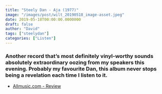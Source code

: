 ```yaml
---
title: "Steely Dan - Aja (1977)"
image: "/images/post/wilt_20190518_image-asset.jpeg"
date: 2019-05-18T00:00:00.0000000
draft: false
author: "David"
tags: ["steelydan"]
categories: ["Listen"]
---
```

### Another record that’s most definitely vinyl-worthy sounds absolutely extraordinary oozing from my speakers this evening. Probably my favourite Dan, this album never stops being a revelation each time I listen to it. 

-  [Allmusic.com - Review](https://www.allmusic.com/album/aja-mw0000191964)